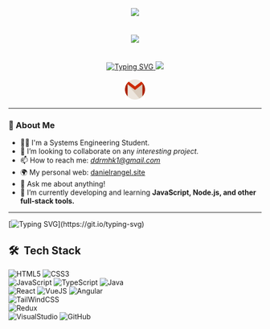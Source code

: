 
<p align="center">
  <img src="https://komarev.com/ghpvc/?username=Dan1el71">
  <br><br><br>
  <img src=https://media.giphy.com/media/du3J3cXyzhj75IOgvA/giphy.gif width="200"/>
  <br><br><br>
  
  <a href="">
    <img width="400" src="https://readme-typing-svg.demolab.com?font=Righteous+color&size=50&pause=1000&color=E1E1E1&center=true&width=460&height=100&lines=Hello+%F0%9F%91%8B+my" alt="Typing SVG">
    <img width="400" src="https://readme-typing-svg.demolab.com?font=Righteous+color&size=50&pause=1000&color=E1E1E1&center=true&width=500&height=100&lines=name+is+Daniel."> 
  </a>
  <br><br>
  
  <a href="mailto:ddrmhk1@gmail.com">
    <img height="40px" src="Images/Static/gmail.png" title="Mail">
  </a>
  
</p>

---
###  👦 About Me

- 👨‍💻 I'm a Systems Engineering Student.
- 🔭 I’m looking to collaborate on any <em>interesting project.</em>
- 📫 How to reach me: *ddrmhk1@gmail.com*
- 🌍 My personal web: <a href="https://danielrangel.site">danielrangel.site<a/>
- 💬 Ask me about anything!
- 🌱 I’m currently developing and learning **JavaScript, Node.js, and other full-stack tools.**
  
---

[![Typing SVG](https://readme-typing-svg.demolab.com?font=Fira+Code&size=25&pause=1000&color=8539ED&center=true&vCenter=true&width=800&height=80&lines=I+am+free+and+ready+to+start+whenever+you+need+me.)](https://git.io/typing-svg)



## 🛠 &nbsp;Tech Stack

![HTML5](https://img.shields.io/badge/-HTML5-05122A?style=flat&logo=HTML5)&nbsp;![CSS3](https://img.shields.io/badge/-CSS3-05122A?style=flat&logo=CSS3&logoColor=1572B6)<br>
![JavaScript](https://badges.aleen42.com/src/javascript.svg)&nbsp;![TypeScript](https://badges.aleen42.com/src/typescript.svg)&nbsp;![Java](https://badges.aleen42.com/src/java.svg)<br>
![React](https://badges.aleen42.com/src/react.svg)&nbsp;![VueJS](https://badges.aleen42.com/src/vue.svg)&nbsp;![Angular](https://badges.aleen42.com/src/angular.svg)<br>
![TailWindCSS](https://badges.aleen42.com/src/tailwindcss.svg)<br>
![Redux](https://badges.aleen42.com/src/redux.svg)<br>
![VisualStudio](https://badges.aleen42.com/src/visual_studio_code.svg)&nbsp;![GitHub](https://badges.aleen42.com/src/github.svg)<br>

